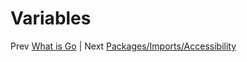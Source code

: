 # Variables



Prev [What is Go](../what-is-go/README.md) | Next [Packages/Imports/Accessibility](../packages/README.md)
